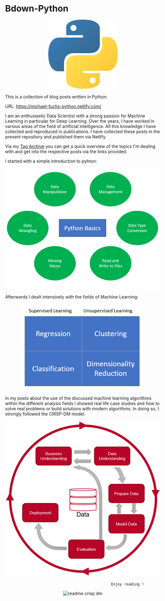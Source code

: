 # Bdown-Python

<p align="center">
  <img src="https://github.com/MFuchs1989/Bdown-Python/blob/master/static/images/Python.jpg?raw=true" alt="python"/>
</p>

This is a collection of blog posts written in Python.

URL: https://michael-fuchs-python.netlify.com/

I am an enthusiastic Data Scientist with a strong passion for Machine Learning in particular for Deep Learning.
Over the years, I have worked in various areas of the field of artificial intelligence. 
All this knowledge I have collected and reproduced in publications.
I have collected these posts in the present repository and published them via Netlify. 

Via my [Tag Archive](https://michael-fuchs-python.netlify.app/2019/01/01/tag-archive/) you can get a quick overview of the topics I'm dealing with and get into the respective posts via the links provided. 

I started with a simple introduction to pyhton:

![Python Basics](static/images/readme_python_basics.png)


Afterwards I dealt intensively with the fields of Machine Learning:

<p align="center">
  <img src="https://github.com/MFuchs1989/Bdown-Python/blob/master/static/images/readme_ML.png?raw=true" alt="readme ml"/>
</p>


In my posts about the use of the discussed machine learning algorithms within the different analysis fields I showed real life case studies and how to solve real problems or build solutions with modern algorithms. 
In doing so, I strongly followed the CRISP-DM model.

<p align="center">
  <img src="https://github.com/MFuchs1989/Bdown-Python/blob/master/static/images/readme_crisp_dm.png?raw=true" alt="readme crisp dm"/>
</p>


                                                    Enjoy reading !


<p align="center">
  <img src="https://media.giphy.com/media/vFKqnCdLPNOKc/giphy.gif?raw=true" alt="readme crisp dm"/>
</p>



